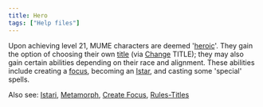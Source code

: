 ```yaml
---
title: Hero
tags: ["Help files"]
---
```

Upon achieving level 21, MUME characters are deemed
'[heroic](hero "wikilink")'. They gain the option of choosing their own
[title](title "wikilink") (via [Change](Change "wikilink") TITLE); they
may also gain certain abilities depending on their race and alignment.
These abilities include creating a [focus](focus "wikilink"), becoming
an [Istar](Istari "wikilink"), and casting some 'special' spells.

Also see: [Istari](Istari "wikilink"),
[Metamorph](Metamorph "wikilink"), [Create
Focus](Create_Focus "wikilink"), [Rules-Titles](Rules-Titles "wikilink")
